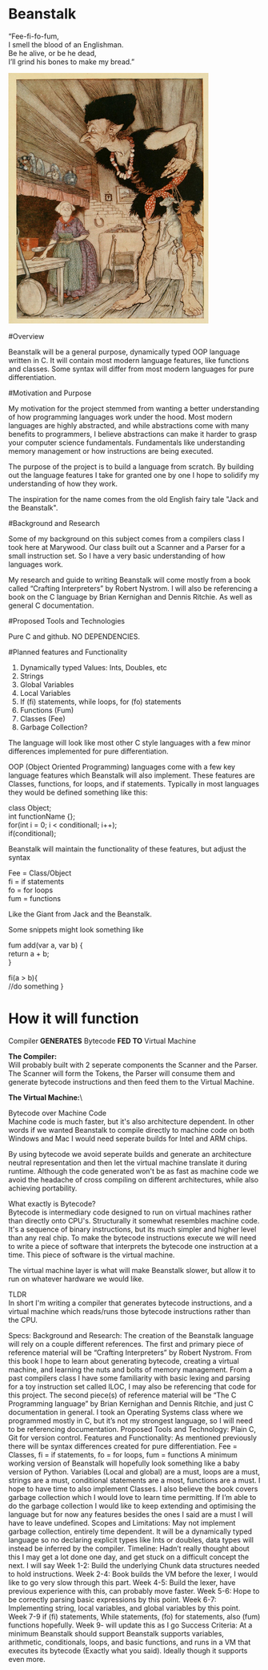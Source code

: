 # Beanstalk

“Fee-fi-fo-fum,\
I smell the blood of an Englishman.\
Be he alive, or be he dead,\
I’ll grind his bones to make my bread.”

<img src="https://github.com/Jtog123/Beanstalk/blob/3a90e80d5877af6dba166c91c898c4221f4d1f7a/JackBeanstalkGiant.jpg" width="400" height="500">

#Overview

Beanstalk will be a general purpose, dynamically typed OOP language written in C. It will contain most modern language features, like functions and classes. Some syntax will differ from most modern languages for pure differentiation. 

#Motivation and Purpose

My motivation for the project stemmed from wanting a better understanding of how programming languages work under the hood. Most modern languages are highly abstracted, and while abstractions come with many benefits to programmers, I believe abstractions can make it harder to grasp your computer science fundamentals. Fundamentals like understanding memory management or how instructions are being executed.

The purpose of the project is to build a language from scratch. By building out the language features I take for granted one by one I hope to solidify my understanding of how they work.

The inspiration for the name comes from the old English fairy tale "Jack and the Beanstalk".

#Background and Research

Some of my background on this subject comes from a compilers class I took here at Marywood. Our class built out a Scanner and a Parser for a small instruction set. So I have a very basic understanding of how languages work. 

My research and guide to writing Beanstalk will come mostly from a book called “Crafting Interpreters” by Robert Nystrom. I will also be referencing a book on the C language by Brian Kernighan and Dennis Ritchie. As well as general C documentation.

#Proposed Tools and Technologies

Pure C and github. NO DEPENDENCIES. 

#Planned features and Functionality

1. Dynamically typed Values: Ints, Doubles, etc
2. Strings
3. Global Variables
4. Local Variables
5. If (fi) statements, while loops, for (fo) statements
6. Functions (Fum)
7. Classes (Fee)
8. Garbage Collection?

The language will look like most other C style languages with a few minor differences implemented for pure differentiation.

OOP (Object Oriented Programming) languages come with a few key language features which Beanstalk will also implement. These features are Classes, functions, for loops, and if statements.
Typically in most languages they would be defined something like this:

class Object;\
int functionName {};\
for(int i = 0; i < conditionall; i++);\
if(conditional);

Beanstalk will maintain the functionality of these features, but adjust the syntax

Fee = Class/Object\
fi = if statements\
fo = for loops\
fum = functions

Like the Giant from Jack and the Beanstalk.

Some snippets might look something like

fum add(var a, var b) {\
  return a + b;\
}

fi(a > b){\
  //do something
}

# How it will function
Compiler **GENERATES** Bytecode **FED TO** Virtual Machine

**The Compiler:**\
Will probably built with 2 seperate components the Scanner and the Parser.\
The Scanner will form the Tokens, the Parser will consume them and generate bytecode instructions and then feed them to the Virtual Machine.

**The Virtual Machine:**\




Bytecode over Machine Code\
Machine code is much faster, but it's also architecture dependent. In other words if we wanted Beanstalk to compile directly to machine code on both Windows and Mac I would need seperate builds for Intel and ARM chips. 

By using bytecode we avoid seperate builds and generate an architecture neutral representation and then let the virtual machine translate it during runtime. Although the code generated won't be as fast as machine code we avoid the headache of cross compiling on different architectures, while also achieving portability.

What exactly is Bytecode?\
Bytecode is intermediary code designed to run on virtual machines rather than directly onto CPU's. Structurally it somewhat resembles machine code. It's a sequence of binary instructions, but its much simpler and higher level than any real chip. To make the bytecode instructions execute we will need to write a piece of software that interprets the bytecode one instruction at a time. This piece of software is the virtual machine.

The virtual machine layer is what will make Beanstalk slower, but allow it to run on whatever hardware we would like.

TLDR\
In short I'm writing a compiler that generates bytecode instructions, and a virtual machine which reads/runs those bytecode instructions rather than the CPU.

Specs:
Background and Research: The creation of the Beanstalk language will rely on a couple different references. The first and primary piece of reference material will be “Crafting Interpreters” by Robert Nystrom. From this book I hope to learn about generating bytecode, creating a virtual machine, and learning the nuts and bolts of memory management. From a past compilers class I have some familiarity with basic lexing and parsing for a toy instruction set called ILOC, I may also be referencing that code for this project.
The second piece(s) of reference material will be “The C Programming language” by Brian Kernighan and Dennis Ritchie, and just C documentation in general. I took an Operating Systems class where we programmed mostly in C, but it’s not my strongest language, so I will need to be referencing documentation.
Proposed Tools and Technology: Plain C, Git for version control.
Features and Functionality: As mentioned previously there will be syntax differences created for pure differentiation. 
Fee = Classes, fi = if statements, fo = for loops, fum = functions
A minimum working version of Beanstalk will hopefully look something like a baby version of Python. 
Variables (Local and global) are a must, loops are a must, strings are a must, conditional statements are a most, functions are a must. I hope to have time to also implement Classes. I also believe the book covers garbage collection which I would love to learn time permitting. If I’m able to do the garbage collection I would like to keep extending and optimising the language but for now any features besides the ones I said are a must I will have to leave undefined.
Scopes and Limitations: May not implement garbage collection, entirely time dependent. It will be a dynamically typed language so no declaring explicit types like Ints or doubles, data types will instead be inferred by the compiler. 
Timeline:
Hadn’t really thought about this I may get a lot done one day, and get stuck on a difficult concept the next. I will say
Week 1-2:  Build the underlying Chunk data structures needed to hold instructions.
Week 2-4: Book builds the VM before the lexer, I would like to go very slow through this part.
Week 4-5: Build the lexer, have previous experience with this, can probably move faster.
Week 5-6: Hope to be correctly parsing basic expressions by this point.
Week 6-7: Implementing string, local variables, and global variables by this point.
Week 7-9 if (fi) statements, While statements, (fo) for statements, also (fum) functions hopefully.
Week 9- will update this as I go
Success Criteria: At a minimum Beanstalk should support Beanstalk supports variables, arithmetic, conditionals, loops, and basic functions, and runs in a VM that executes its bytecode (Exactly what you said). Ideally though it supports even more.




